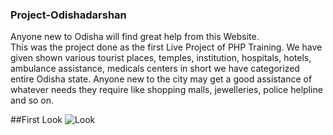 ### Project-Odishadarshan
Anyone new to Odisha will find great help from this Website.<br/>
This was the project done as the first Live Project of PHP Training. We have given shown various tourist places, temples, institution, hospitals, hotels, ambulance assistance, medicals centers in short we have categorized entire Odisha state. Anyone new to the city may get a good assistance of whatever needs they require like shopping malls, jewelleries, police helpline and so on.

##First Look
![Look](/relative/path/to/img.jpg?raw=true "Optional Title")
